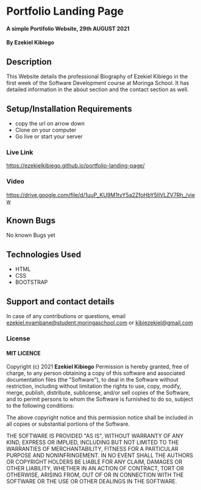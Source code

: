 # Portfolio Landing Page
#### A simple Portifolio Website, 29th AUGUST 2021
#### By **Ezekiel Kibiego**
## Description
This Website details the professional Biography of Ezekiel Kibiego in the first week of the Software Development course at Moringa School. It has detailed information in the about section and the contact section as well.
## Setup/Installation Requirements
<ul>
<li>copy the url on arrow down</li>
<li>Clone on your computer</li>
<li>Go live or start your server</li>
</ul>

### Live Link
<a>https://ezekielkibiego.github.io/portfolio-landing-page/</a>

### Video
<a>https://drive.google.com/file/d/1uuP_KU9M1tyY5a2ZfoHbY5lIVLZV7Rh_/view</a>

## Known Bugs

No known Bugs yet

## Technologies Used

<ul>
<li>HTML</li>
<li>CSS</li>
<li>BOOTSTRAP</li>
</ul>

## Support and contact details
In case of any contributions or questions, email ezekiel.nyambane@student.moringaschool.com or kibiezekiel@gmail.com

### License

 #### MIT LICENCE

Copyright (c) 2021 **Ezekiel Kibiego**
Permission is hereby granted, free of charge, to any person obtaining a copy
of this software and associated documentation files (the "Software"), to deal
in the Software without restriction, including without limitation the rights
to use, copy, modify, merge, publish, distribute, sublicense, and/or sell
copies of the Software, and to permit persons to whom the Software is
furnished to do so, subject to the following conditions:

The above copyright notice and this permission notice shall be included in all
copies or substantial portions of the Software.

THE SOFTWARE IS PROVIDED "AS IS", WITHOUT WARRANTY OF ANY KIND, EXPRESS OR
IMPLIED, INCLUDING BUT NOT LIMITED TO THE WARRANTIES OF MERCHANTABILITY,
FITNESS FOR A PARTICULAR PURPOSE AND NONINFRINGEMENT. IN NO EVENT SHALL THE
AUTHORS OR COPYRIGHT HOLDERS BE LIABLE FOR ANY CLAIM, DAMAGES OR OTHER
LIABILITY, WHETHER IN AN ACTION OF CONTRACT, TORT OR OTHERWISE, ARISING FROM,
OUT OF OR IN CONNECTION WITH THE SOFTWARE OR THE USE OR OTHER DEALINGS IN THE
SOFTWARE.
  

